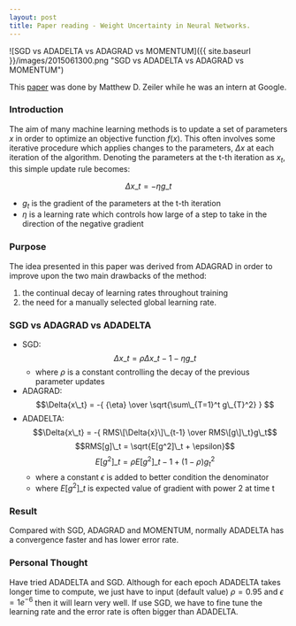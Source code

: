 ```yaml
---
layout: post
title: Paper reading - Weight Uncertainty in Neural Networks.
---
```


![SGD vs ADADELTA vs ADAGRAD vs MOMENTUM]({{ site.baseurl }}/images/2015061300.png "SGD vs ADADELTA vs ADAGRAD vs MOMENTUM")

This [paper](http://www.matthewzeiler.com/pubs/googleTR2012/googleTR2012.pdf) was done by Matthew D. Zeiler while he was an intern at Google. 

### Introduction

The aim of many machine learning methods is to update a set of parameters $x$ in order to optimize an objective function $f(x)$.
This often involves some iterative procedure which applies changes to the parameters, $\Delta{x}$ at each iteration of the algorithm. 
Denoting the parameters at the t-th iteration as $x_t$, this simple update rule becomes:

$$\Delta{x\_t} = - \eta{g\_t}$$

- $g_t$ is the gradient of the parameters at the t-th iteration
- $η$ is a learning rate which controls how large of a step to take in the direction of the negative gradient


### Purpose

The idea presented in this paper was derived from ADAGRAD in order to improve upon the two main drawbacks of the method:

1. the continual decay of learning rates throughout training
2. the need for a manually selected global learning rate.

### SGD vs ADAGRAD vs ADADELTA

- SGD: $$\Delta{x\_t} = \rho{\Delta{x\_{t-1}}} - \eta{g\_t} $$
  - where $\rho$ is a constant controlling the decay of the previous parameter updates
- ADAGRAD: $$\Delta{x\_t} = -{ {\eta} \over \sqrt{\sum\_{T=1}^t g\_{T}^2} } $$
- ADADELTA: $$\Delta{x\_t} = -{ RMS\[\Delta{x}\]\_{t-1} \over RMS\[g\]\_t}g\_t$$
$$RMS[g]\_t = \sqrt{E[g^2]\_t + \epsilon}$$
$$E[g^2]\_t = \rho{E[g^2]\_{t-1} } + (1-\rho)g_{t}^2$$
  - where a constant $\epsilon$ is added to better condition the denominator
  - where $E[g^2]\_t$ is expected value of gradient with power 2 at time t

### Result

Compared with SGD, ADAGRAD and MOMENTUM, normally ADADELTA has a convergence faster and has lower error rate.

### Personal Thought

Have tried ADADELTA and SGD. Although for each epoch ADADELTA takes longer time to compute, we just have to input (default value) 
$\rho = 0.95$ and $\epsilon = 1e^{-6}$ then it will learn very well. If use SGD, we have to fine tune the learning
rate and the error rate is often bigger than ADADELTA. 
